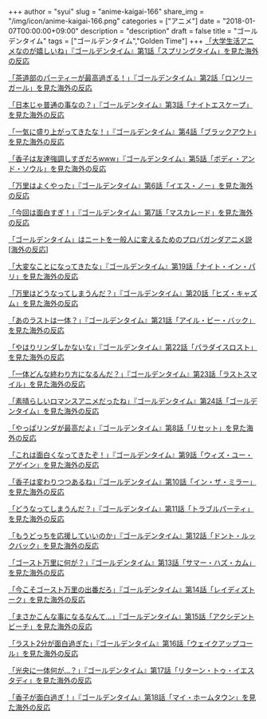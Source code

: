 +++
author = "syui"
slug = "anime-kaigai-166"
share_img = "/img/icon/anime-kaigai-166.png"
categories = ["アニメ"]
date = "2018-01-07T00:00:00+09:00"
description = "description"
draft = false
title = "ゴールデンタイム"
tags = ["ゴールデンタイム","Golden Time"]
+++
<a href="http://asnyaro.blog129.fc2.com/blog-entry-1045.html" rel="nofollow" target="_blank" title="「大学生活アニメなのが嬉しいね」『ゴールデンタイム』第1話「スプリングタイム」を見た海外の反応">「大学生活アニメなのが嬉しいね」『ゴールデンタイム』第1話「スプリングタイム」を見た海外の反応</a>

<a href="http://asnyaro.blog129.fc2.com/blog-entry-1054.html" rel="nofollow" target="_blank" title="「茶道部のパーティーが最高過ぎる！」『ゴールデンタイム』第2話「ロンリーガール」を見た海外の反応">「茶道部のパーティーが最高過ぎる！」『ゴールデンタイム』第2話「ロンリーガール」を見た海外の反応</a>

<a href="http://asnyaro.blog129.fc2.com/blog-entry-1063.html" rel="nofollow" target="_blank" title="「日本じゃ普通の事なの？」『ゴールデンタイム』第3話「ナイトエスケープ」を見た海外の反応">「日本じゃ普通の事なの？」『ゴールデンタイム』第3話「ナイトエスケープ」を見た海外の反応</a>

<a href="http://asnyaro.blog129.fc2.com/blog-entry-1073.html" rel="nofollow" target="_blank" title="「一気に盛り上がってきたな！」『ゴールデンタイム』第4話「ブラックアウト」を見た海外の反応">「一気に盛り上がってきたな！」『ゴールデンタイム』第4話「ブラックアウト」を見た海外の反応</a>

<a href="http://asnyaro.blog129.fc2.com/blog-entry-1082.html" rel="nofollow" target="_blank" title="「香子は友達強調しすぎだろwww」『ゴールデンタイム』第5話「ボディ・アンド・ソウル」を見た海外の反応">「香子は友達強調しすぎだろwww」『ゴールデンタイム』第5話「ボディ・アンド・ソウル」を見た海外の反応</a>

<a href="http://asnyaro.blog129.fc2.com/blog-entry-1090.html" rel="nofollow" target="_blank" title="「万里はよくやった」『ゴールデンタイム』第6話「イエス・ノー」を見た海外の反応">「万里はよくやった」『ゴールデンタイム』第6話「イエス・ノー」を見た海外の反応</a>

<a href="http://asnyaro.blog129.fc2.com/blog-entry-1099.html" rel="nofollow" target="_blank" title="「今回は面白すぎ！」『ゴールデンタイム』第7話「マスカレード」を見た海外の反応">「今回は面白すぎ！」『ゴールデンタイム』第7話「マスカレード」を見た海外の反応</a>

<a href="http://blog.livedoor.jp/honnyaku_blog/archives/37534420.html" rel="nofollow" target="_blank" title="「ゴールデンタイム」はニートを一般人に変えるためのプロパガンダアニメ説[海外の反応]">「ゴールデンタイム」はニートを一般人に変えるためのプロパガンダアニメ説[海外の反応]</a>

<a href="http://sow.blog.jp/archives/1000008815.html" rel="nofollow" target="_blank" title="「大変なことになってきたな」『ゴールデンタイム』第19話「ナイト・イン・パリ」を見た海外の反応">「大変なことになってきたな」『ゴールデンタイム』第19話「ナイト・イン・パリ」を見た海外の反応</a>

<a href="http://sow.blog.jp/archives/1000217438.html" rel="nofollow" target="_blank" title="「万里はどうなってしまうんだ？」『ゴールデンタイム』第20話「ヒズ・キャズム」を見た海外の反応">「万里はどうなってしまうんだ？」『ゴールデンタイム』第20話「ヒズ・キャズム」を見た海外の反応</a>

<a href="http://sow.blog.jp/archives/1000462316.html" rel="nofollow" target="_blank" title="「あのラストは一体？」『ゴールデンタイム』第21話「アイル・ビー・バック」を見た海外の反応">「あのラストは一体？」『ゴールデンタイム』第21話「アイル・ビー・バック」を見た海外の反応</a>

<a href="http://sow.blog.jp/archives/1000688967.html" rel="nofollow" target="_blank" title="「やはりリンダしかないな」『ゴールデンタイム』第22話「パラダイスロスト」を見た海外の反応">「やはりリンダしかないな」『ゴールデンタイム』第22話「パラダイスロスト」を見た海外の反応</a>

<a href="http://sow.blog.jp/archives/1000906462.html" rel="nofollow" target="_blank" title="「一体どんな終わり方になるんだ？」『ゴールデンタイム』第23話「ラストスマイル」を見た海外の反応">「一体どんな終わり方になるんだ？」『ゴールデンタイム』第23話「ラストスマイル」を見た海外の反応</a>

<a href="http://sow.blog.jp/archives/1001115225.html" rel="nofollow" target="_blank" title="「素晴らしいロマンスアニメだったね」『ゴールデンタイム』第24話「ゴールデンタイム」を見た海外の反応">「素晴らしいロマンスアニメだったね」『ゴールデンタイム』第24話「ゴールデンタイム」を見た海外の反応</a>

<a href="http://sow.blog.jp/archives/1189611.html" rel="nofollow" target="_blank" title="「やっぱリンダが最高だよ」『ゴールデンタイム』第8話「リセット」を見た海外の反応">「やっぱリンダが最高だよ」『ゴールデンタイム』第8話「リセット」を見た海外の反応</a>

<a href="http://sow.blog.jp/archives/1437330.html" rel="nofollow" target="_blank" title="「これは面白くなってきたぞ！」『ゴールデンタイム』第9話「ウィズ・ユー・アゲイン」を見た海外の反応">「これは面白くなってきたぞ！」『ゴールデンタイム』第9話「ウィズ・ユー・アゲイン」を見た海外の反応</a>

<a href="http://sow.blog.jp/archives/1592272.html" rel="nofollow" target="_blank" title="「香子は変わりつつあるね」『ゴールデンタイム』第10話「イン・ザ・ミラー」を見た海外の反応">「香子は変わりつつあるね」『ゴールデンタイム』第10話「イン・ザ・ミラー」を見た海外の反応</a>

<a href="http://sow.blog.jp/archives/1709153.html" rel="nofollow" target="_blank" title="「どうなってしまうんだ？」『ゴールデンタイム』第11話「トラブルパーティ」を見た海外の反応">「どうなってしまうんだ？」『ゴールデンタイム』第11話「トラブルパーティ」を見た海外の反応</a>

<a href="http://sow.blog.jp/archives/1877629.html" rel="nofollow" target="_blank" title="「もうどっちを応援していいのか」『ゴールデンタイム』第12話「ドント・ルックバック」を見た海外の反応">「もうどっちを応援していいのか」『ゴールデンタイム』第12話「ドント・ルックバック」を見た海外の反応</a>

<a href="http://sow.blog.jp/archives/2402136.html" rel="nofollow" target="_blank" title="「ゴースト万里に何が？」『ゴールデンタイム』第13話「サマー・ハズ・カム」を見た海外の反応">「ゴースト万里に何が？」『ゴールデンタイム』第13話「サマー・ハズ・カム」を見た海外の反応</a>

<a href="http://sow.blog.jp/archives/2596155.html" rel="nofollow" target="_blank" title="「今こそゴースト万里の出番だろ」『ゴールデンタイム』第14話「レイディズトーク」を見た海外の反応">「今こそゴースト万里の出番だろ」『ゴールデンタイム』第14話「レイディズトーク」を見た海外の反応</a>

<a href="http://sow.blog.jp/archives/2816388.html" rel="nofollow" target="_blank" title="「まさかこんな事になるなんて…」『ゴールデンタイム』第15話「アクシデントビーチ」を見た海外の反応">「まさかこんな事になるなんて…」『ゴールデンタイム』第15話「アクシデントビーチ」を見た海外の反応</a>

<a href="http://sow.blog.jp/archives/3031001.html" rel="nofollow" target="_blank" title="「ラスト2分が面白過ぎた」『ゴールデンタイム』第16話「ウェイクアップコール」を見た海外の反応">「ラスト2分が面白過ぎた」『ゴールデンタイム』第16話「ウェイクアップコール」を見た海外の反応</a>

<a href="http://sow.blog.jp/archives/3262139.html" rel="nofollow" target="_blank" title="「光央に一体何が…？」『ゴールデンタイム』第17話「リターン・トゥ・イエスタディ」を見た海外の反応">「光央に一体何が…？」『ゴールデンタイム』第17話「リターン・トゥ・イエスタディ」を見た海外の反応</a>

<a href="http://sow.blog.jp/archives/3560264.html" rel="nofollow" target="_blank" title="「香子が面白過ぎ！」『ゴールデンタイム』第18話「マイ・ホームタウン」を見た海外の反応">「香子が面白過ぎ！」『ゴールデンタイム』第18話「マイ・ホームタウン」を見た海外の反応</a>
